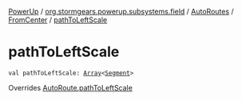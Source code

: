 [PowerUp](../../../index.md) / [org.stormgears.powerup.subsystems.field](../../index.md) / [AutoRoutes](../index.md) / [FromCenter](index.md) / [pathToLeftScale](./path-to-left-scale.md)

# pathToLeftScale

`val pathToLeftScale: `[`Array`](https://kotlinlang.org/api/latest/jvm/stdlib/kotlin/-array/index.html)`<`[`Segment`](../../-segment/index.md)`>`

Overrides [AutoRoute.pathToLeftScale](../../-auto-route/path-to-left-scale.md)

